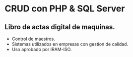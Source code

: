 # CRUD con PHP & SQL Server

## Libro de actas digital de maquinas. 
+ Control de maestros. 
+ Sistemas utilizados en empresas con gestion de calidad.
+ Uso aprobado por IRAM-ISO.

